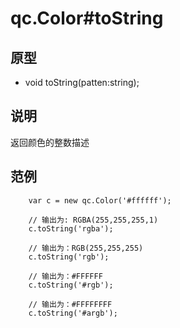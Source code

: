 # qc.Color#toString

## 原型
* void toString(patten:string);

## 说明
返回颜色的整数描述

## 范例
````
	var c = new qc.Color('#ffffff');

	// 输出为: RGBA(255,255,255,1)
	c.toString('rgba');

	// 输出为：RGB(255,255,255)
	c.toString('rgb');

	// 输出为：#FFFFFF
	c.toString('#rgb');

	// 输出为：#FFFFFFFF
	c.toString('#argb');
````
